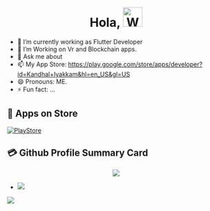 <h1 align="center"> Hola, <img src="https://raw.githubusercontent.com/nixin72/nixin72/master/wave.gif" 
         alt="Waving hand animated gif"
         height="45"
         width="45" /> </h1>

- 🔭 I’m currently working as Flutter Developer
- 🤔 I’m Working on Vr and Blockchain apps.
- 💬 Ask me about 
- 📫 My App Store: https://play.google.com/store/apps/developer?id=Kandhal+Iyakkam&hl=en_US&gl=US
- 😄 Pronouns: ME.
- ⚡ Fun fact: ...

## 🛒 Apps on Store
[![PlayStore](https://img.shields.io/badge/Google_Play-414141?style=for-the-badge&logo=google-play&logoColor=white)](https://play.google.com/store/apps/developer?id=Kandhal+Iyakkam&hl=en_US&gl=US) 

## 💳 Github Profile Summary Card
<p align="center">
  <img src="https://github-profile-summary-cards.vercel.app/api/cards/profile-details?username=neelakandanz&theme=vue"/>
</p>

- ![](https://komarev.com/ghpvc/?username=your-github-neelakandanz&style=flat-square)

[![](https://visitcount.itsvg.in/api?id=neelakandanz&icon=0&color=1)](https://visitcount.itsvg.in)
